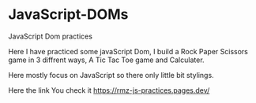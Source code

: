 # JavaScript-DOMs
JavaScript Dom practices 

Here I have practiced some javaScript Dom, 
I build a Rock Paper Scissors game in 3 diffrent ways, A Tic Tac Toe game and Calculater.

Here mostly focus on JavaScript so there only little bit stylings.

Here the link You check it 
https://rmz-js-practices.pages.dev/

